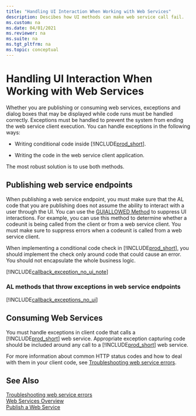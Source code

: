 ```yaml
---
title: "Handling UI Interaction When Working with Web Services"
description: Descibes how UI methods can make web service call fail. 
ms.custom: na
ms.date: 04/01/2021
ms.reviewer: na
ms.suite: na
ms.tgt_pltfrm: na
ms.topic: conceptual
---
```

# Handling UI Interaction When Working with Web Services

Whether you are publishing or consuming web services, exceptions and dialog boxes that may be displayed while code runs must be handled correctly. Exceptions must be handled to prevent the system from ending the web service client execution. You can handle exceptions in the following ways:  
  
-   Writing conditional code inside [!INCLUDE[prod_short](../developer/includes/prod_short.md)].  
  
-   Writing the code in the web service client application.  
  
 The most robust solution is to use both methods.  
  
## Publishing web service endpoints

When publishing a web service endpoint, you must make sure that the AL code that you are publishing does not assume the ability to interact with a user through the UI. You can use the [GUIALLOWED Method](../developer/methods-auto/library.md) to suppress UI interactions. For example, you can use this method to determine whether a codeunit is being called from the client or from a web service client. You must make sure to suppress errors when a codeunit is called from a web service client.  
  
When implementing a conditional code check in [!INCLUDE[prod_short](../developer/includes/prod_short.md)], you should implement the check only around code that could cause an error. You should not encapsulate the whole business logic.  

[!INCLUDE[callback_exception_no_ui_note](../includes/include-callback-exception-no-ui-note.md)]

  
### AL methods that throw exceptions in web service endpoints

[!INCLUDE[callback_exceptions_no_ui](../includes/include-callback-exceptions-no-ui.md)]

  
## Consuming Web Services  

You must handle exceptions in client code that calls a [!INCLUDE[prod_short](../developer/includes/prod_short.md)] web service. Appropriate exception capturing code should be included around any call to a [!INCLUDE[prod_short](../developer/includes/prod_short.md)] web service. 

For more information about common HTTP status codes and how to deal with them in your client code, see [Troubleshooting web service errors](./web-service-troubleshooting.md).
  
## See Also  
[Troubleshooting web service errors](web-service-troubleshooting.md)   
[Web Services Overview](web-services.md)   
[Publish a Web Service](publish-web-service.md)  